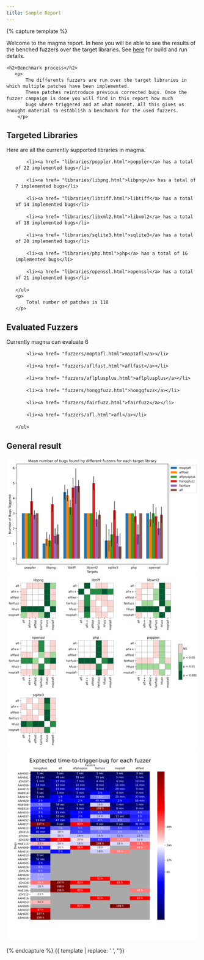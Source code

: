 ```yaml
---
title: Sample Report
---
```


{% capture template %}

<div class="targets">
    <p>
        Welcome to the magma report. In here you will be able to see the results of the benched fuzzers
        over the target libraries.
        See <a href="https://github.com/HexHive/magma/blob/master/README.md">here</a> for build and run details.
    </p>

    <h2>Benchmark process</h2>
       <p>
           The differents fuzzers are run over the target libraries in which multiple patches have been implemented.
           These patches reintroduce previous corrected bugs. Once the fuzzer campaign is done you will find in this report how much
           bugs where triggered and at what moment. All this gives us enought material to establish a benchmark for the used fuzzers.
        </p>
</div>

<div class="target_description">
    <h2>Targeted Libraries</h2>
    <p>Here are all the currently supported libraries in magma.</p>
    <ul id="target_list">
        
        <li><a href= "libraries/poppler.html">poppler</a> has a total of 22 implemented bugs</li>
        
        <li><a href= "libraries/libpng.html">libpng</a> has a total of 7 implemented bugs</li>
        
        <li><a href= "libraries/libtiff.html">libtiff</a> has a total of 14 implemented bugs</li>
        
        <li><a href= "libraries/libxml2.html">libxml2</a> has a total of 18 implemented bugs</li>
        
        <li><a href= "libraries/sqlite3.html">sqlite3</a> has a total of 20 implemented bugs</li>
        
        <li><a href= "libraries/php.html">php</a> has a total of 16 implemented bugs</li>
        
        <li><a href= "libraries/openssl.html">openssl</a> has a total of 21 implemented bugs</li>
        
    </ul>
    <p>
        Total number of patches is 118
    </p>
</div>

<div class="fuzzers">
    <h2>Evaluated Fuzzers</h2>
    <p>Currently magma can evaluate 6</p>
    <ul id="fuzzer_list">
        
        <li><a href= "fuzzers/moptafl.html">moptafl</a></li>
        
        <li><a href= "fuzzers/aflfast.html">aflfast</a></li>
        
        <li><a href= "fuzzers/aflplusplus.html">aflplusplus</a></li>
        
        <li><a href= "fuzzers/honggfuzz.html">honggfuzz</a></li>
        
        <li><a href= "fuzzers/fairfuzz.html">fairfuzz</a></li>
        
        <li><a href= "fuzzers/afl.html">afl</a></li>
        
    </ul>
</div>

<div class="general graph">
    <h2>General result</h2>
    <div>
        <img src ="./plots/mean_variance_bar.svg">
    </div>
    <div>
        <img src ="./plots/signplot.svg">
    </div>
    <div>
        <img src ="./plots/expected_time_to_bug_heat.svg">
    </div>
</div>

{% endcapture %}
{{ template | replace: '    ', ''}}
